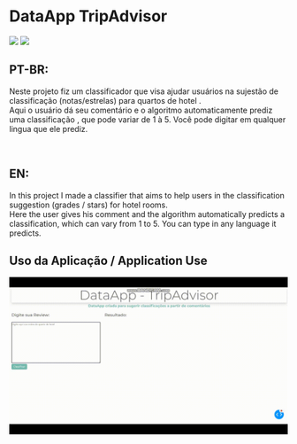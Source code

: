 # DataApp TripAdvisor

<img src="https://external-content.duckduckgo.com/iu/?u=https%3A%2F%2Fe.rpp-noticias.io%2Fnormal%2F2017%2F11%2F09%2F101710_516361.png&f=1&nofb=1">
<img src="https://images.pexels.com/photos/163688/hiker-travel-trip-wander-163688.jpeg?auto=compress&cs=tinysrgb&dpr=2&h=750&w=1260">


## PT-BR:
<p>
  Neste projeto fiz um classificador que visa ajudar usuários na sujestão de classificação (notas/estrelas) para quartos de hotel . <br>
 Aqui o usuário dá seu comentário e o algoritmo automaticamente prediz uma classificação , que pode variar de  1 à 5.
 Você pode digitar em qualquer lingua que ele prediz.
</p>

<br>

## EN:
<p>
  In this project I made a classifier that aims to help users in the classification suggestion (grades / stars) for hotel rooms. <br>
  Here the user gives his comment and the algorithm automatically predicts a classification, which can vary from 1 to 5.
  You can type in any language it predicts.
</p>

## Uso da Aplicação / Application Use
<img src="assets/video_usando_app.gif">
